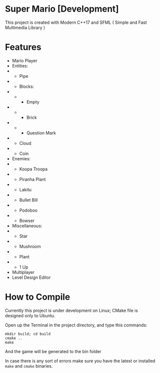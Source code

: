 # Super Mario [Development]
This project is created with Modern C++17 and SFML ( Simple and Fast Multimedia Library )

# Features
* Mario Player
* Entities:
* - Pipe
* - Blocks:
* - - Empty
* - - Brick
* - - Question Mark
* - Cloud
* - Coin
* Enemies:
* - Koopa Troopa
* - Piranha Plant
* - Lakitu
* - Bullet Bill
* - Podoboo
* - Bowser
* Miscellaneous:
* - Star
* - Mushroom
* - Plant
* - 1 Up
* Multiplayer
* Level Design Editor

# How to Compile
Currently this project is under development on Linux; CMake file is designed only to Ubuntu.

Open up the Terminal in the project directory, and type this commands:
```
mkdir build; cd build
cmake ..
make
```
And the game will be generated to the bin folder

In case there is any sort of errors make sure you have the latest or installed `make` and `cmake` binaries.
